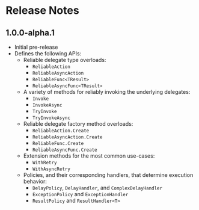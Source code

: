 # Release Notes

## 1.0.0-alpha.1
- Initial pre-release
- Defines the following APIs:
    - Reliable delegate type overloads:
        - `ReliableAction`
        - `ReliableAsyncAction`
        - `ReliableFunc<TResult>`
        - `ReliableAsyncFunc<TResult>`
    - A variety of methods for reliably invoking the underlying delegates:
        - `Invoke`
        - `InvokeAsync`
        - `TryInvoke`
        - `TryInvokeAsync`
    - Reliable delegate factory method overloads:
        - `ReliableAction.Create`
        - `ReliableAsyncAction.Create`
        - `ReliableFunc.Create`
        - `ReliableAsyncFunc.Create`
    - Extension methods for the most common use-cases:
        - `WithRetry`
        - `WithAsyncRetry`
    - Policies, and their corresponding handlers, that determine execution behavior:
        - `DelayPolicy`, `DelayHandler`, and `ComplexDelayHandler`
        - `ExceptionPolicy` and `ExceptionHandler`
        - `ResultPolicy` and `ResultHandler<T>`